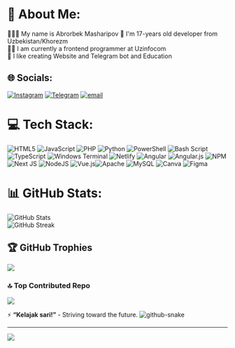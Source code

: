 # 💫 About Me:
🙋🏻‍♂️ My name is Abrorbek Masharipov
💬 I'm 17-years old developer from Uzbekistan/Khorezm<br>
👨‍💻 I am currently a frontend programmer at Uzinfocom<br>
💫 I like creating Website and Telegram bot and Education<br>


## 🌐 Socials:
 [![Instagram](https://img.shields.io/badge/Instagram-%23E4405F.svg?logo=Instagram&logoColor=white)](https://instagram.com/abror_oo8o) [![Telegram](https://img.shields.io/badge/Telegram-2CA5E0.svg?logo=Instagram&logoColor=white)](https://t.me/) 
  [![email](https://img.shields.io/badge/Email-D14836?logo=gmail&logoColor=white)](mailto:abrorbekmasharipov6@gmail.com) 

# 💻 Tech Stack:
 ![HTML5](https://img.shields.io/badge/html5-%23E34F26.svg?style=for-the-badge&logo=html5&logoColor=white) ![JavaScript](https://img.shields.io/badge/javascript-%23323330.svg?style=for-the-badge&logo=javascript&logoColor=%23F7DF1E) ![PHP](https://img.shields.io/badge/php-%23777BB4.svg?style=for-the-badge&logo=php&logoColor=white) ![Python](https://img.shields.io/badge/python-3670A0?style=for-the-badge&logo=python&logoColor=ffdd54) ![PowerShell](https://img.shields.io/badge/PowerShell-%235391FE.svg?style=for-the-badge&logo=powershell&logoColor=white) ![Bash Script](https://img.shields.io/badge/bash_script-%23121011.svg?style=for-the-badge&logo=gnu-bash&logoColor=white) ![TypeScript](https://img.shields.io/badge/typescript-%23007ACC.svg?style=for-the-badge&logo=typescript&logoColor=white) ![Windows Terminal](https://img.shields.io/badge/Windows%20Terminal-%234D4D4D.svg?style=for-the-badge&logo=windows-terminal&logoColor=white)  ![Netlify](https://img.shields.io/badge/netlify-%23000000.svg?style=for-the-badge&logo=netlify&logoColor=#00C7B7) ![Angular](https://img.shields.io/badge/angular-%23DD0031.svg?style=for-the-badge&logo=angular&logoColor=white) ![Angular.js](https://img.shields.io/badge/angular.js-%23E23237.svg?style=for-the-badge&logo=angularjs&logoColor=white) ![NPM](https://img.shields.io/badge/NPM-%23CB3837.svg?style=for-the-badge&logo=npm&logoColor=white) ![Next JS](https://img.shields.io/badge/Next-black?style=for-the-badge&logo=next.js&logoColor=white) ![NodeJS](https://img.shields.io/badge/node.js-6DA55F?style=for-the-badge&logo=node.js&logoColor=white) ![Vue.js](https://img.shields.io/badge/vue.js-%2335495e.svg?style=for-the-badge&logo=vuedotjs&logoColor=%234FC08D)![Apache](https://img.shields.io/badge/apache-%23D42029.svg?style=for-the-badge&logo=apache&logoColor=white)  ![MySQL](https://img.shields.io/badge/mysql-4479A1.svg?style=for-the-badge&logo=mysql&logoColor=white) ![Canva](https://img.shields.io/badge/Canva-%2300C4CC.svg?style=for-the-badge&logo=Canva&logoColor=white) ![Figma](https://img.shields.io/badge/figma-%23F24E1E.svg?style=for-the-badge&logo=figma&logoColor=white)
# 📊 GitHub Stats:

![GitHub Stats](https://github-readme-stats.vercel.app/api?username=Abrorbek008&theme=dark&hide_border=false&include_all_commits=true&count_private=true) <br/>
![GitHub Streak](https://streak-stats.demolab.com?user=Abrorbek008&theme=dark&hide_border=false)<br/>
[](https://github-readme-stats.vercel.app/api/top-langs/?username=Abrorbek008&theme=dark&hide_border=false&include_all_commits=true&count_private=true&layout=compact)


## 🏆 GitHub Trophies

![](https://github-profile-trophy.vercel.app/?username=Abrorbek008&theme=radical&no-frame=false&no-bg=true&margin-w=4)

### 🔝 Top Contributed Repo
![](https://github-contributor-stats.vercel.app/api?username=Abrorbek008&limit=5&theme=dark&combine_all_yearly_contributions=true)



⚡ **“Kelajak sari!”** - Striving toward the future.
<picture>
  <source media="(prefers-color-scheme: dark)" srcset="https://raw.githubusercontent.com/Abrorbek008/Abrorbek008/output/github-snake-dark.svg" />
  <source media="(prefers-color-scheme: light)" srcset="https://raw.githubusercontent.com/Abrorbek008/Abrorbek008/output/github-snake.svg" />
  <img alt="github-snake" src="https://raw.githubusercontent.com/Abrorbek008/Abrorbek008/output/github-snake.svg" />
</picture>





---
[![](https://visitcount.itsvg.in/api?id=Abrorbek008&icon=0&color=0)](https://visitcount.itsvg.in)





  <!-- ## 💰 You can help me by Donating
  [![BuyMeACoffee](https://img.shields.io/badge/Buy%20Me%20a%20Coffee-ffdd00?style=for-the-badge&logo=buy-me-a-coffee&logoColor=black)](https://buymeacoffee.com/ozodbekozok)  -->

  
<!-- Proudly created with GPRM ( https://gprm.itsvg.in ) -->
